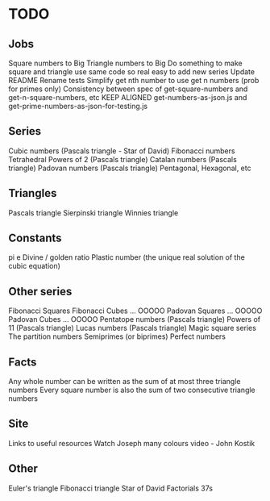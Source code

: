 # TODO

## Jobs

Square numbers to Big
Triangle numbers to Big
Do something to make square and triangle use same code so real easy to add new series
Update README
Rename tests
Simplify get nth number to use get n numbers (prob for primes only)
Consistency between spec of get-square-numbers and get-n-square-numbers, etc
KEEP ALIGNED get-numbers-as-json.js and get-prime-numbers-as-json-for-testing.js

## Series

Cubic numbers (Pascals triangle - Star of David)
Fibonacci numbers
Tetrahedral
Powers of 2 (Pascals triangle)
Catalan numbers (Pascals triangle)
Padovan numbers (Pascals triangle)
Pentagonal, Hexagonal, etc

## Triangles

Pascals triangle
Sierpinski triangle
Winnies triangle

## Constants

pi
e
Divine / golden ratio
Plastic number (the unique real solution of the cubic equation)

## Other series

Fibonacci Squares
Fibonacci Cubes ... OOOOO
Padovan Squares ... OOOOO
Padovan Cubes ... OOOOO
Pentatope numbers (Pascals triangle)
Powers of 11 (Pascals triangle)
Lucas numbers (Pascals triangle)
Magic square series
The partition numbers
Semiprimes (or biprimes)
Perfect numbers

## Facts

Any whole number can be written as the sum of at most three triangle numbers
Every square number is also the sum of two consecutive triangle numbers

## Site

Links to useful resources
Watch Joseph many colours video - John Kostik

## Other

Euler's triangle
Fibonacci triangle
Star of David Factorials
37s


